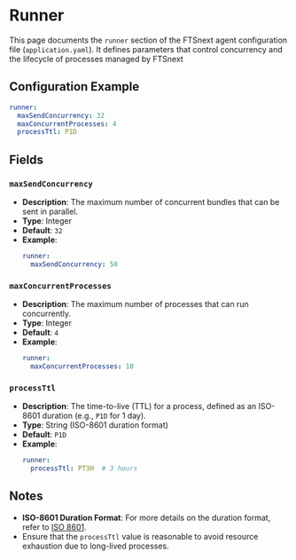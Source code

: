 # Runner <Badge type="tip" text="Clinical Domain Agent" />

This page documents the `runner` section of the FTSnext agent configuration file
(`application.yaml`). It defines parameters that control concurrency and the 
lifecycle of processes managed by FTSnext 

## Configuration Example

```yaml
runner:
  maxSendConcurrency: 32
  maxConcurrentProcesses: 4
  processTtl: P1D
```

## Fields

### `maxSendConcurrency`

* **Description**: The maximum number of concurrent bundles that can be sent in parallel.
* **Type**: Integer
* **Default**: `32`
* **Example**:
  ```yaml
  runner:
    maxSendConcurrency: 50
  ```

### `maxConcurrentProcesses`

* **Description**: The maximum number of processes that can run concurrently.
* **Type**: Integer
* **Default**: `4`
* **Example**:
  ```yaml
  runner:
    maxConcurrentProcesses: 10
  ```

### `processTtl`

* **Description**: The time-to-live (TTL) for a process, defined as an ISO-8601 duration (e.g.,
  `P1D` for 1 day).
* **Type**: String (ISO-8601 duration format)
* **Default**: `P1D`
* **Example**:
  ```yaml
  runner:
    processTtl: PT3H  # 3 hours
  ```

## Notes

* **ISO-8601 Duration Format**: For more details on the duration format, refer
  to [ISO 8601](https://en.wikipedia.org/wiki/ISO_8601#Durations).
* Ensure that the `processTtl` value is reasonable to avoid resource exhaustion due to long-lived
  processes.
